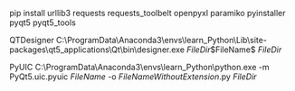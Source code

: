 pip install urllib3 requests requests_toolbelt openpyxl paramiko pyinstaller pyqt5 pyqt5_tools

QTDesigner
C:\ProgramData\Anaconda3\envs\learn_Python\Lib\site-packages\qt5_applications\Qt\bin\designer.exe
$FileDir$\$FileName$
$FileDir$ 

PyUIC
C:\ProgramData\Anaconda3\envs\learn_Python\python.exe
-m PyQt5.uic.pyuic $FileName$ -o $FileNameWithoutExtension$.py
$FileDir$

